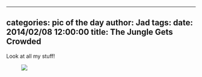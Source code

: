 
---
categories: pic of the day
author: Jad
tags: 
date: 2014/02/08 12:00:00
title: The Jungle Gets Crowded
---
Look at all my stuff!
<figure>
<img src="/img/2014/02/08/img_1624_medium.jpg" />
<figcaption></figcaption>
</figure>
